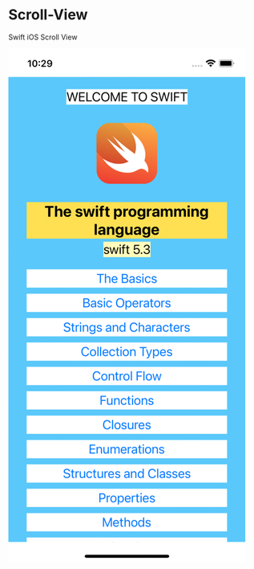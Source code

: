 # Scroll-View
Swift iOS Scroll View 

![Screenshot](https://raw.githubusercontent.com/AmanUllahAkhand/Scroll-View/main/image/scroll.gif)


